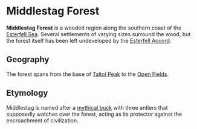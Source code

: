 # Middlestag Forest

**Middlestag Forest** is a wooded region along the southern coast of the [Esterfell Sea](esterfell-sea/). Several settlements of varying sizes surround the wood, but the forest itself has been left undeveloped by the [Esterfell Accord](../../../ch-2-people-of-mote/societies/esterfell-accord/).

## Geography

The forest spans from the base of [Taltol Peak](attalya-mountains/taltol-peak/) to the [Open Fields](open-fields.md).

## Etymology

Middlestag is named after a [mythical buck](../../../ch-3-stories-of-mote/pantheons/phygius.md) with three antlers that supposedly watches over the forest, acting as its protector against the encroachment of civilization.
